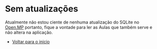# Sem atualizações
Atualmente não estou ciente de nenhuma atualização do SQLite no [Open.MP](https://open.mp) portanto, fique a vontade para ler as Aulas que também serve e não altera na aplicação.

- [Voltar para o inicio](https://github.com/CarlinCV/sqlite-samp)
